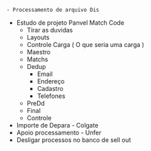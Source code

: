 	- Processamento de arquivo Dis
- Estudo de projeto Panvel Match Code
	- Tirar as duvidas
	- Layouts
	- Controle Carga ( O que seria uma carga )
	- Maestro
	- Matchs
	- Dedup
		- Email
		- Endereço
		- Cadastro
		- Telefones
	- PreDd
	- Final
	- Controle
-  Importe de Depara - Colgate
-  Apoio processamento - Unfer
-  Desligar processos no banco de sell out 
